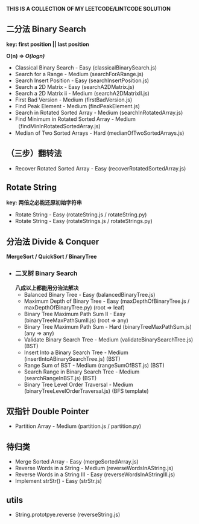 **THIS IS A COLLECTION OF MY LEETCODE/LINTCODE SOLUTION**

## 二分法 Binary Search
**key: first position || last position**

**O(n) => *O(logn)***

* Classical Binary Search - Easy (classicalBinarySearch.js)
* Search for a Range - Medium (searchForARange.js)
* Search Insert Position - Easy (searchInsertPosition.js)
* Search a 2D Matrix - Easy (searchA2DMatrix.js)
* Search a 2D Matrix ii - Medium (searchA2DMatrixII.js)
* First Bad Version - Medium (firstBadVersion.js)
* Find Peak Element - Medium (findPeakElement.js)
* Search in Rotated Sorted Array - Medium (searchInRotatedArray.js)
* Find Minimum in Rotated Sorted Array - Medium （findMinInRotatedSortedArray.js)
* Median of Two Sorted Arrays - Hard (medianOfTwoSortedArrays.js)

## （三步）翻转法
* Recover Rotated Sorted Array - Easy (recoverRotatedSortedArray.js)

## Rotate String
**key: 两倍之必能还原初始字符串**

* Rotate String - Easy (rotateString.js / rotateString.py)
* Rotate String - Easy (rotateStrings.js / rotateStrings.py)

## 分治法 Divide & Conquer
**MergeSort / QuickSort / BinaryTree**

* ### 二叉树 Binary Search
  **八成以上都能用分治法解决**
  * Balanced Binary Tree - Easy (balancedBinaryTree.js)
  * Maximum Depth of Binary Tree - Easy (maxDepthOfBinaryTree.js / maxDepthOfBinaryTree.py) (root => leaf)
  * Binary Tree Maximum Path Sum II - Easy (binaryTreeMaxPathSumII.js) (root => any)
  * Binary Tree Maximum Path Sum - Hard (binaryTreeMaxPathSum.js) (any => any)
  * Validate Binary Search Tree - Medium (validateBinarySearchTree.js) (BST)
  * Insert Into a Binary Search Tree - Medium (insertIntoABinarySearchTree.js) (BST)
  * Range Sum of BST - Medium (rangeSumOfBST.js) (BST)
  * Search Range in Binary Search Tree - Medium (searchRangeInBST.js) (BST)
  * Binary Tree Level Order Traversal - Medium (binaryTreeLevelOrderTraversal.js) (BFS template)

## 双指针 Double Pointer

* Partition Array - Medium (partition.js / partition.py)

## 待归类
* Merge Sorted Array - Easy (mergeSortedArray.js)
* Reverse Words in a String - Medium (reverseWordsInAString.js)
* Reverse Words in a String III - Easy (reverseWordsInAStringIII.js)
* Implement strStr() - Easy (strStr.js)

## utils
* String.prototpye.reverse (reverseString.js)
